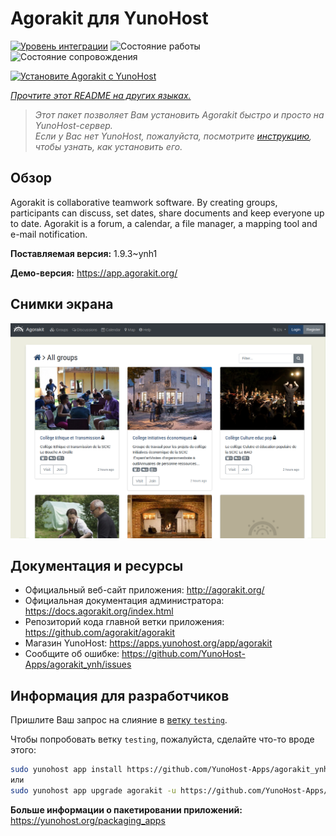 <!--
Важно: этот README был автоматически сгенерирован <https://github.com/YunoHost/apps/tree/master/tools/readme_generator>
Он НЕ ДОЛЖЕН редактироваться вручную.
-->

# Agorakit для YunoHost

[![Уровень интеграции](https://apps.yunohost.org/badge/integration/agorakit)](https://ci-apps.yunohost.org/ci/apps/agorakit/)
![Состояние работы](https://apps.yunohost.org/badge/state/agorakit)
![Состояние сопровождения](https://apps.yunohost.org/badge/maintained/agorakit)

[![Установите Agorakit с YunoHost](https://install-app.yunohost.org/install-with-yunohost.svg)](https://install-app.yunohost.org/?app=agorakit)

*[Прочтите этот README на других языках.](./ALL_README.md)*

> *Этот пакет позволяет Вам установить Agorakit быстро и просто на YunoHost-сервер.*  
> *Если у Вас нет YunoHost, пожалуйста, посмотрите [инструкцию](https://yunohost.org/install), чтобы узнать, как установить его.*

## Обзор

Agorakit is collaborative teamwork software. By creating groups, participants can discuss, set dates, share documents and keep everyone up to date. Agorakit is a forum, a calendar, a file manager, a mapping tool and e-mail notification.


**Поставляемая версия:** 1.9.3~ynh1

**Демо-версия:** <https://app.agorakit.org/>

## Снимки экрана

![Снимок экрана Agorakit](./doc/screenshots/screenshot.png)

## Документация и ресурсы

- Официальный веб-сайт приложения: <http://agorakit.org/>
- Официальная документация администратора: <https://docs.agorakit.org/index.html>
- Репозиторий кода главной ветки приложения: <https://github.com/agorakit/agorakit>
- Магазин YunoHost: <https://apps.yunohost.org/app/agorakit>
- Сообщите об ошибке: <https://github.com/YunoHost-Apps/agorakit_ynh/issues>

## Информация для разработчиков

Пришлите Ваш запрос на слияние в [ветку `testing`](https://github.com/YunoHost-Apps/agorakit_ynh/tree/testing).

Чтобы попробовать ветку `testing`, пожалуйста, сделайте что-то вроде этого:

```bash
sudo yunohost app install https://github.com/YunoHost-Apps/agorakit_ynh/tree/testing --debug
или
sudo yunohost app upgrade agorakit -u https://github.com/YunoHost-Apps/agorakit_ynh/tree/testing --debug
```

**Больше информации о пакетировании приложений:** <https://yunohost.org/packaging_apps>
